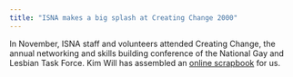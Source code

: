 ```yaml
---
title: "ISNA makes a big splash at Creating Change 2000"
---
```


  
In November, ISNA staff and volunteers attended Creating Change, the annual networking and skills building conference of the National Gay and Lesbian Task Force. Kim Will has assembled an [online scrapbook][1] for us.

 [1]: /cc2000/index.html
